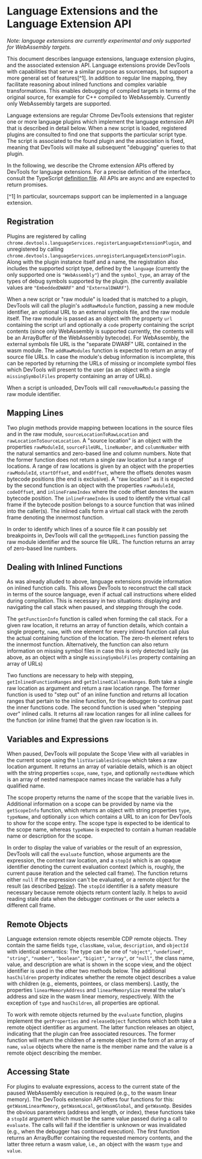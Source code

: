 # Language Extensions and the Language Extension API

_Note: language extensions are currently experimental and only supported for WebAssembly targets._

This document describes language extensions, language extension plugins, and the associated extension API. Language
extensions provide DevTools with capabilities that serve a similar purpose as
sourcemaps, but support a more general set of features[^1]. In addition to regular line mapping, they facilitate
reasoning about inlined functions and complex variable transformations. This enables debugging of compiled targets in
terms of the original source, for example for C++ compiled to WebAssembly. Currently only WebAssembly targets are
supported.

Language extensions are regular Chrome DevTools extensions that register one or more language plugins which implement
the language extension API that is described in detail below. When a new script is loaded, registered plugins are
consulted to find one that supports the particular script type. The script is associated to the found plugin and the
association is fixed, meaning that DevTools will make all subsequent "debugging" queries to that plugin.

In the following, we describe the Chrome extension APIs offered by DevTools for language extensions. For a precise
definition of the interface, consult the TypeScript [definition file](../extension-api/ExtensionAPI.d.ts). All APIs are
async and are expected to return promises.

[^1] In particular, sourcemaps support can be implemented in a language extension.

## Registration
Plugins are registered by calling `chrome.devtools.languageServices.registerLanguageExtensionPlugin`, and unregistered
by calling `chrome.devtools.languageServices.unregisterLanguageExtensionPlugin`. Along with the plugin instance itself
and a name, the registration also includes the supported script type, defined by the `language` (currently the only
supported one is `"WebAssembly"`) and the `symbol_type`, an array of the types of debug symbols supported by the plugin.
(the currently available values are `"EmbeddedDWARF"` and `"ExternalDWARF"`).

When a new script or "raw module" is loaded that is matched to a plugin, DevTools will call the plugin's `addRawModule`
function, passing a new module identifier, an optional URL to an external symbols file, and the raw module itself. The
raw module is passed as an object with the property `url` containing the script url and optionally a `code` property
containing the script contents (since only WebAssembly is supported currently, the contents will be an ArrayBuffer of
the WebAssembly bytecode). For WebAssembly, the external symbols file URL is the "separate DWARF" URL contained in the
wasm module. The `addRawModules` function is expected to return an array of source file URLs. In case the module's debug
information is incomplete, this can be reported by returning the URLs of missing or incomplete symbol files which
DevTools will present to the user (as an object with a single `missingSymbolFiles` property containing an array of
URLs).

When a script is unloaded, DevTools will call `removeRawModule` passing the raw module identifier.

## Mapping Lines

Two plugin methods provide mapping between locations in the source files and in the raw module,
`sourceLocationToRawLocation` and `rawLocationToSourceLocation`. A "source location" is an object with the properties
`rawModuleId`, `sourceFileURL`, `lineNumber`, and `columnNumber` with the natural semantics and zero-based line and
column numbers. Note that the former function does not return a single raw location but a range of locations. A range of
raw locations is given by an object with the properties `rawModuleId`, `startOffset`, and `endOffset`, where the offsets
denotes wasm bytecode positions (the end is exclusive). A "raw location" as it is expected by the second function is an
object with the properties `rawModuleId`, `codeOffset`, and `inlineFrameIndex` where the code offset denotes the wasm
bytecode position. The `inlineFrameIndex` is used to identify the virtual call frame if the bytecode position belongs to
a source function that was inlined into the caller(s). The inlined calls form a virtual call stack with the zeroth frame
denoting the innermost function.

In order to identify which lines of a source file it can possibly set breakpoints in, DevTools will call the
`getMappedLines` function passing the raw module identifier and the source file URL. The function returns an array of
zero-based line numbers.

## Dealing with Inlined Functions

As was already alluded to above, language extensions provide information on inlined function calls. This allows DevTools
to reconstruct the call stack in terms of the source language, even if actual call instructions where elided during
compilation. This is necessary in two situations: displaying and navigating the call stack when paused, and stepping
through the code.

The `getFunctionInfo` function is called when forming the call stack. For a given raw location, it returns an array of
function details, which contain a single property, `name`, with one element for every inlined function call plus the
actual containing function of the location. The zero-th element refers to the innermost function. Alternatively, the
function can also return information on missing symbol files in case this is only detected lazily (as above, as an
object with a single `missingSymbolFiles` property containing an array of URLs)

Two functions are necessary to help with stepping, `getInlinedFunctionRanges` and `getInlinedCalleesRanges`. Both take a
single raw location as argument and return a raw location range. The former function is used to "step out" of an inline
function and returns all location ranges that pertain to the inline function, for the debugger to continue past the
inner functions code. The second function is used when "stepping over" inlined calls. It returns all raw location ranges
for all inline callees for the function (or inline frame) that the given raw location is in.

## Variables and Expressions

When paused, DevTools will populate the Scope View with all variables in the current scope using the
`listVariablesInScope` which takes a raw location argument. It returns an array of variable details, which is an object
with the string properties `scope`, `name`, `type`, and optionally `nestedName` which is an array of nested namespace
names incase the variable has a fully qualified name.

The scope property returns the name of the scope that the variable lives in. Additional information on a scope can be
provided by name via the `getScopeInfo` function, which returns an object with string properties `type`, `typeName`, and
optionally `icon` which contains a URL to an icon for DevTools to show for the scope entry. The scope type is expected
to be identical to the scope name, whereas `typeName` is expected to contain a human readable name or description for
the scope.

In order to display the value of variables or the result of an expression, DevTools will call the `evaluate` function,
whose arguments are the expression, the context raw location, and a `stopId` which is an opaque identifier denoting the
current evaluation context (which is, roughly, the current pause iteration and the selected call frame). The function
returns either `null` if the expression can't be evaluated, or a remote object for the result (as described
[below](#remote-objects)). The `stopId` identifier is a safety measure necessary because remote objects return content
lazily. It helps to avoid reading stale data when the debugger continues or the user selects a different call frame.

## Remote Objects

Language extension remote objects resemble CDP remote objects. They contain the same fields `type`, `className`,
`value`, `description`, and `objectId` with identical semantics: The type can be one of `"object"`, `"undefined"`,
`"string"`, `"number"`, `"boolean"`, `"bigint"`, `"array"`, or `"null"`, the class name, value, and description are what
is shown in the scope view, and the object identifier is used in the other two methods below. The additional
`hasChildren` property indicates whether the remote object describes a value with children (e.g., elements, pointees, or
class members). Lastly, the properties `linearMemoryAddress` and `linearMemorySize` reveal the value's address and size
in the wasm linear memory, respectively. With the exception of `type` and `hasChildren`, all properties are optional.

To work with remote objects returned by the `evaluate` function, plugins implement the `getProperties` and
`releaseObject` functions which both take a remote object identifier as argument. The latter function releases an
object, indicating that the plugin can free associated resources. The former function will return the children of a
remote object in the form of an array of `name`, `value` objects where the name is the member name and the value is a
remote object describing the member.

## Accessing State

For plugins to evaluate expressions, access to the current state of the paused WebAssembly execution is required (e.g.,
to the wasm linear memory). The DevTools extension API offers four functions for this: `getWasmLinearMemory`,
`getWasmLocal`, `getWasmGlobal`, and `getWasmOp`. Besides the obvious parameters (address and length, or index), these
functions take a `stopId` argument which must be the same value passed during a call to `evaluate`. The calls will fail
if the identifier is unknown or was invalidated (e.g., when the debugger has continued execution). The first function
returns an ArrayBuffer containing the requested memory contents, and the latter three return a wasm value, i.e., an
object with the wasm `type` and `value`.
